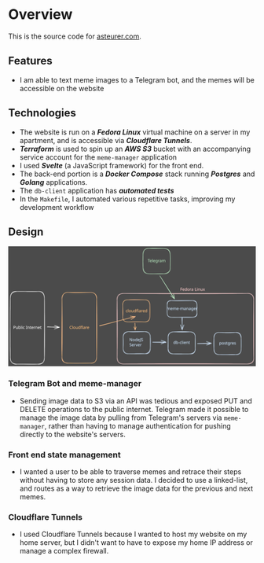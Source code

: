 # Overview
This is the source code for [asteurer.com](https://asteurer.com).

## Features
- I am able to text meme images to a Telegram bot, and the memes will be accessible on the website

## Technologies

- The website is run on a ***Fedora Linux*** virtual machine on a server in my apartment, and is accessible via ***Cloudflare Tunnels***.
- ***Terraform*** is used to spin up an ***AWS S3*** bucket with an accompanying service account for the `meme-manager` application
- I used ***Svelte*** (a JavaScript framework) for the front end.
- The back-end portion is a ***Docker Compose*** stack running ***Postgres*** and ***Golang*** applications.
- The `db-client` application has ***automated tests***
- In the `Makefile`, I automated various repetitive tasks, improving my development workflow

## Design
![image](README_files/diagram.svg)

### Telegram Bot and meme-manager
- Sending image data to S3 via an API was tedious and exposed PUT and DELETE operations to the public internet. Telegram made it possible to manage the image data by pulling from Telegram's servers via `meme-manager`, rather than having to manage authentication for pushing directly to the website's servers.

### Front end state management
- I wanted a user to be able to traverse memes and retrace their steps without having to store any session data. I decided to use a linked-list, and routes as a way to retrieve the image data for the previous and next memes.

### Cloudflare Tunnels
- I used Cloudflare Tunnels because I wanted to host my website on my home server, but I didn't want to have to expose my home IP address or manage a complex firewall.